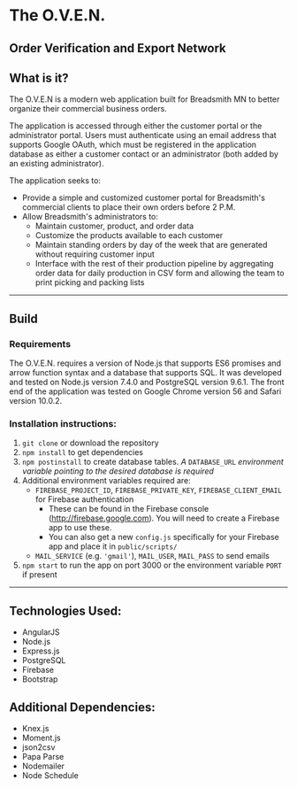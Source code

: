 # The O.V.E.N.
## Order Verification and Export Network

## What is it?
The O.V.E.N is a modern web application built for Breadsmith MN to better organize their commercial business orders.

The application is accessed through either the customer portal or the administrator portal. Users must authenticate using an email address that supports Google OAuth, which must be registered in the application database as either a customer contact or an administrator (both added by an existing administrator).

The application seeks to:
* Provide a simple and customized customer portal for Breadsmith's commercial clients to place their own orders before 2 P.M.
* Allow Breadsmith's administrators to:
    * Maintain customer, product, and order data
    * Customize the products available to each customer
    * Maintain standing orders by day of the week that are generated without requiring customer input
    * Interface with the rest of their production pipeline by aggregating order data for daily production in CSV form and allowing the team to print picking and packing lists

---
## Build
### Requirements
The O.V.E.N. requires a version of Node.js that supports ES6 promises and arrow function syntax and a database that supports SQL. It was developed and tested on Node.js version 7.4.0 and PostgreSQL version 9.6.1. The front end of the application was tested on Google Chrome version 56 and Safari version 10.0.2.

### Installation instructions:
1. `git clone` or download the repository
2. `npm install` to get dependencies
3. `npm postinstall` to create database tables. *A* `DATABASE_URL` *environment variable pointing to the desired database is required*
4. Additional environment variables required are:
    * `FIREBASE_PROJECT_ID`, `FIREBASE_PRIVATE_KEY`, `FIREBASE_CLIENT_EMAIL` for Firebase authentication
        * These can be found in the Firebase console (http://firebase.google.com). You will need to create a Firebase app to use these.
        * You can also get a new `config.js` specifically for your Firebase app and place it in `public/scripts/`
    * `MAIL_SERVICE` (e.g. `'gmail'`), `MAIL_USER`, `MAIL_PASS` to send emails
4. `npm start` to run the app on port 3000 or the environment variable `PORT` if present

---
## Technologies Used:
* AngularJS
* Node.js
* Express.js
* PostgreSQL
* Firebase
* Bootstrap

## Additional Dependencies:
* Knex.js
* Moment.js
* json2csv
* Papa Parse
* Nodemailer
* Node Schedule
